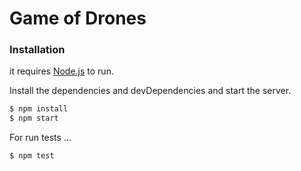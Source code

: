 # Game of Drones

### Installation

it requires [Node.js](https://nodejs.org/) to run.

Install the dependencies and devDependencies and start the server.

```sh
$ npm install 
$ npm start
```

For run tests ...

```sh
$ npm test
```